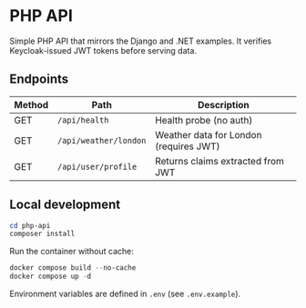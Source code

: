 # PHP API

Simple PHP API that mirrors the Django and .NET examples. It verifies Keycloak-issued JWT tokens before serving data.

## Endpoints

| Method | Path | Description |
| --- | --- | --- |
| GET | `/api/health` | Health probe (no auth) |
| GET | `/api/weather/london` | Weather data for London (requires JWT) |
| GET | `/api/user/profile` | Returns claims extracted from JWT |

## Local development

```powershell
cd php-api
composer install
```

Run the container without cache:

```powershell
docker compose build --no-cache
docker compose up -d
```

Environment variables are defined in `.env` (see `.env.example`).
